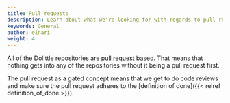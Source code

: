 ```yaml
---
title: Pull requests
description: Learn about what we're looking for with regards to pull requests
keywords: General
author: einari
weight: 4
---
```


All of the Dolittle repositories are [pull request](https://help.github.com/en/articles/about-pull-requests)
based. That means that nothing gets into any of the repositories without it being a pull request first.

The pull request as a gated concept means that we get to do code reviews and make sure the pull request adheres
to the [definition of done]({{< relref definition_of_done >}}).